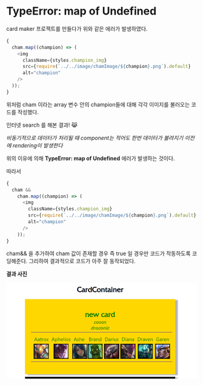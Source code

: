 # TypeError: map of Undefined

card maker 프로젝트를 만들다가 위와 같은 에러가 발생하였다.

```js
{
  cham.map((champion) => (
    <img
      className={styles.champion_img}
      src={require(`../../image/chamImage/${champion}.png`).default}
      alt="champion"
    />
  ));
}
```

위처럼 cham 이라는 array 변수 안의 champion들에 대해 각각 이미지를 불러오는 코드를 작성했다.

인터넷 search 를 해본 결과! 😹

_비동기적으로 데이터가 처리될 때 component는 적어도 한번 데이터가 불려지기 이전에 rendering이 발생한다_

위의 이유에 의해 **TypeError: map of Undefined** 에러가 발생하는 것이다.

따라서

```js
{
  cham &&
    cham.map((champion) => (
      <img
        className={styles.champion_img}
        src={require(`../../image/chamImage/${champion}.png`).default}
        alt="champion"
      />
    ));
}
```

cham&& 을 추가하여 cham 값이 존재할 경우 즉 true 일 경우만 코드가 작동하도록 코딩해준다. 그리하여 결과적으로 코드가 아주 잘 동작되었다.

**결과 사진**

![결과 사진](../../img/map_error.PNG)
